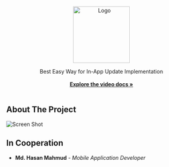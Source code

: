 <br/>
<p align="center">
  <a href="https://github.com/AppBondTech/Easy_InAppUpdate">
    <img src="https://mdhasanmahmud.000webhostapp.com/inappupdate/appbondtech.jpg" alt="Logo" width="150" height="150">
  </a>

  <p align="center">
    Best Easy Way for In-App Update Implementation
    <br/>
    <br/>
    <a href="[https://youtu.be/i9f_-exXbpw](https://youtu.be/pzFsuzdIUog?si=11HHsECNZsHwcjLu)"><strong>Explore the video docs »</strong></a>
    <br/>
    <br/>
	  
## About The Project

![Screen Shot](https://mdhasanmahmud.000webhostapp.com/inappupdate/eF05z.png)

## In Cooperation

* **Md. Hasan Mahmud** - *Mobile Application Developer*

